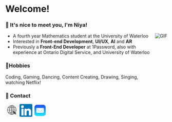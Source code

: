 # Welcome!

### 🐹 It's nice to meet you, I'm Niya!

<img alt="GIF" align="right" height="370px" src="assets/gifs/kittygif.gif"/>

- A fourth year Mathematics student at the University of Waterloo
- Interested in **Front-end Development**, **UI/UX**, **AI** and **AR**
- Previously a **Front-End Developer** at 1Password, also with experience at Ontario Digital Service, and University of Waterloo

### 🍓Hobbies
<div>
Coding, Gaming, Dancing, Content Creating, Drawing, Singing, watching Netflix!
</div>

### 💌 Contact
<a href="https://kneeya.github.io/" target="_blank"><img src="assets/images/websitelogo.png" height="40px"></a> 
<a href="https://www.linkedin.com/in/niya-xu/" target="_blank"><img src="assets/images/linkedin.png" height="40px"></a> 
<a href="mailto:nyxu@uwaterloo.ca" target="_blank"><img src="assets/images/maillogo.png" height="40px"></a> 
